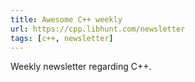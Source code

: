 ```yaml
---
title: Awesome C++ weekly
url: https://cpp.libhunt.com/newsletter
tags: [c++, newsletter]
---
```


Weekly newsletter regarding C++.
